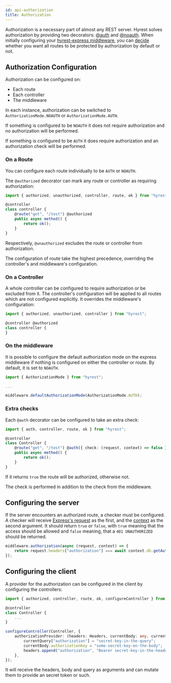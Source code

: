 ```yaml
---
id: api-authorization
title: Authorization
---
```


Authorization is a necessary part of almost any REST server.
Hyrest solves authorization by providing two decorators: [@auth](https://prior99.gitlab.io/hyrest/api/hyrest/globals.html#auth) and [@noauth](https://prior99.gitlab.io/hyrest/api/hyrest/globals.html#noauth).
When initially configuring your [hyrest-express middleware](https://www.npmjs.com/hyrest-express), you can [decide](https://prior99.gitlab.io/hyrest/api/hyrest-express/interfaces/hyrestbuilder.html#authorization) whether you want all routes to be protected by authorization by default or not.

## Authorization Configuration

Authorization can be configured on:

 - Each route
 - Each controller
 - The middleware

In each instance, authorization can be switched to `AuthorizationMode.NOAUTH` or
`AuthorizationMode.AUTH`.

If something is configured to be `NOAUTH` it does not require authorization and no
authorization will be performed.

If something is configured to be `AUTH` it does require authorization and an authorization
check will be performed.

### On a Route

You can configure each route individually to be `AUTH` or `NOAUTH`.

The `@authorized` decorator can mark any route or controller as requiring authorization:

```typescript
import { authorized, unauthorized, controller, route, ok } from "hyrest";

@controller
class controller {
    @route("get", "/test") @authorized
    public async method() {
        return ok();
    }
}
```

Respectively, `@unauthorized` excludes the route or controller from authorization.

The configuration of route take the highest precedence, overriding the controller's and middleware's
configuration.

### On a Controller

A whole controller can be configured to require authorization or be excluded from it. The controller's
configuration will be applied to all routes which are not configured explicitly. It overrides the
middleware's configuration:

```typescript
import { authorized, unauthorized, controller } from "hyrest";

@controller @authorized
class controller {
}
```

### On the middleware

It is possible to configure the default authorization mode on the express middleware
if nothing is configured on either the controller or route. By default, it is set to `NOAUTH`.

```typescript
import { AuthorizationMode } from "hyrest";

...

middleware.defaultAuthorizationMode(AuthorizationMode.AUTH);
```

### Extra checks

Each `@auth` decorator can be configured to take an extra check:

```typescript
import { auth, controller, route, ok } from "hyrest";

@controller
class Controller {
    @route("get", "/test") @auth({ check: (request, context) => false })
    public async method() {
        return ok();
    }
}
```

If it returns `true` the route will be authorized, otherwise not.

The check is performed in addition to the check from the middleware.

## Configuring the server

If the server encounters an authorized route, a checker must be configured.
A checker will receive [Express's request](http://expressjs.com/de/api.html#req) as the first,
and the [context](#context) as the second argument. It should return `true` or `false`,
with `true` meaning that the access should be allowed and `false` meaning, that a `401 UNAUTHORIZED`
should be returned.

```typescript
middleware.authorization(async (request, context) => {
    return request.headers["authorization"] === await context.db.getAuthorizationToken();
});
```

## Configuring the client

A provider for the authorization can be configured in the client by configuring the controllers:

```typescript
import { authorized, controller, route, ok, configureController } from "hyrest";

@controller
class Controller {
    ...
}

configureController(Controller, {
    authorizationProvider: (headers: Headers, currentBody: any, currentQuery: Params) => {
        currentQuery["authorization"] = "secret-key-in-the-query";
        currentBody.authorizationKey = "some-secret-key-on-the-body";
        headers.append("authorization", "Bearer secret-key-in-the-headers");
    },
});
```

It will receive the headers, body and query as arguments and can mutate them to provide an
secret token or such.
